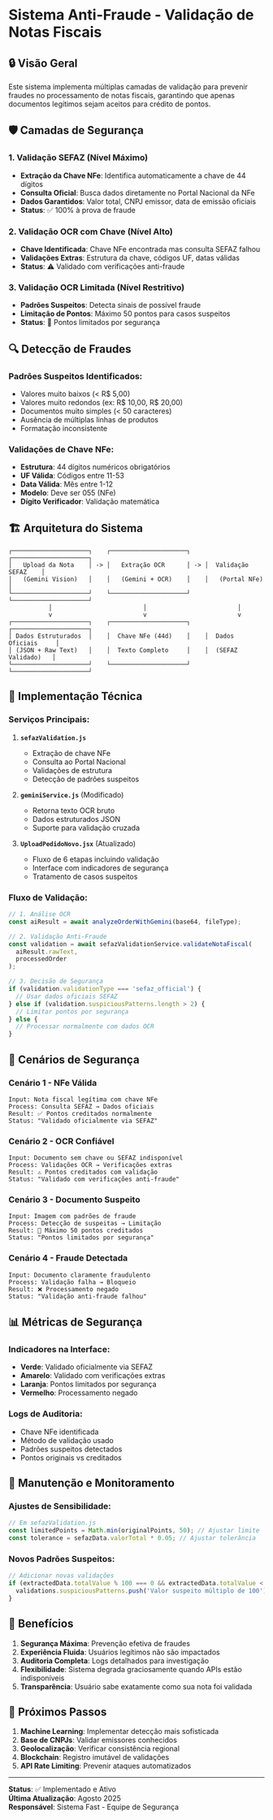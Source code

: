 # Sistema Anti-Fraude - Validação de Notas Fiscais

## 🔒 Visão Geral

Este sistema implementa múltiplas camadas de validação para prevenir fraudes no processamento de notas fiscais, garantindo que apenas documentos legítimos sejam aceitos para crédito de pontos.

## 🛡️ Camadas de Segurança

### 1. **Validação SEFAZ (Nível Máximo)**
- **Extração da Chave NFe**: Identifica automaticamente a chave de 44 dígitos
- **Consulta Oficial**: Busca dados diretamente no Portal Nacional da NFe
- **Dados Garantidos**: Valor total, CNPJ emissor, data de emissão oficiais
- **Status**: ✅ 100% à prova de fraude

### 2. **Validação OCR com Chave (Nível Alto)**
- **Chave Identificada**: Chave NFe encontrada mas consulta SEFAZ falhou
- **Validações Extras**: Estrutura da chave, códigos UF, datas válidas
- **Status**: ⚠️ Validado com verificações anti-fraude

### 3. **Validação OCR Limitada (Nível Restritivo)**
- **Padrões Suspeitos**: Detecta sinais de possível fraude
- **Limitação de Pontos**: Máximo 50 pontos para casos suspeitos
- **Status**: 🚨 Pontos limitados por segurança

## 🔍 Detecção de Fraudes

### Padrões Suspeitos Identificados:
- Valores muito baixos (< R$ 5,00)
- Valores muito redondos (ex: R$ 10,00, R$ 20,00)
- Documentos muito simples (< 50 caracteres)
- Ausência de múltiplas linhas de produtos
- Formatação inconsistente

### Validações de Chave NFe:
- **Estrutura**: 44 dígitos numéricos obrigatórios
- **UF Válida**: Códigos entre 11-53
- **Data Válida**: Mês entre 1-12
- **Modelo**: Deve ser 055 (NFe)
- **Dígito Verificador**: Validação matemática

## 🏗️ Arquitetura do Sistema

```
┌─────────────────────┐    ┌─────────────────────┐    ┌─────────────────────┐
│   Upload da Nota    │ -> │   Extração OCR      │ -> │  Validação SEFAZ    │
│   (Gemini Vision)   │    │   (Gemini + OCR)    │    │   (Portal NFe)      │
└─────────────────────┘    └─────────────────────┘    └─────────────────────┘
           │                         │                         │
           v                         v                         v
┌─────────────────────┐    ┌─────────────────────┐    ┌─────────────────────┐
│ Dados Estruturados  │    │  Chave NFe (44d)    │    │  Dados Oficiais     │
│ (JSON + Raw Text)   │    │  Texto Completo     │    │  (SEFAZ Validado)   │
└─────────────────────┘    └─────────────────────┘    └─────────────────────┘
```

## 🔧 Implementação Técnica

### Serviços Principais:

1. **`sefazValidation.js`**
   - Extração de chave NFe
   - Consulta ao Portal Nacional
   - Validações de estrutura
   - Detecção de padrões suspeitos

2. **`geminiService.js`** (Modificado)
   - Retorna texto OCR bruto
   - Dados estruturados JSON
   - Suporte para validação cruzada

3. **`UploadPedidoNovo.jsx`** (Atualizado)
   - Fluxo de 6 etapas incluindo validação
   - Interface com indicadores de segurança
   - Tratamento de casos suspeitos

### Fluxo de Validação:

```javascript
// 1. Análise OCR
const aiResult = await analyzeOrderWithGemini(base64, fileType);

// 2. Validação Anti-Fraude
const validation = await sefazValidationService.validateNotaFiscal(
  aiResult.rawText, 
  processedOrder
);

// 3. Decisão de Segurança
if (validation.validationType === 'sefaz_official') {
  // Usar dados oficiais SEFAZ
} else if (validation.suspiciousPatterns.length > 2) {
  // Limitar pontos por segurança
} else {
  // Processar normalmente com dados OCR
}
```

## 🚨 Cenários de Segurança

### Cenário 1 - NFe Válida
```
Input: Nota fiscal legítima com chave NFe
Process: Consulta SEFAZ → Dados oficiais
Result: ✅ Pontos creditados normalmente
Status: "Validado oficialmente via SEFAZ"
```

### Cenário 2 - OCR Confiável
```
Input: Documento sem chave ou SEFAZ indisponível
Process: Validações OCR → Verificações extras
Result: ⚠️ Pontos creditados com validação
Status: "Validado com verificações anti-fraude"
```

### Cenário 3 - Documento Suspeito
```
Input: Imagem com padrões de fraude
Process: Detecção de suspeitas → Limitação
Result: 🚨 Máximo 50 pontos creditados
Status: "Pontos limitados por segurança"
```

### Cenário 4 - Fraude Detectada
```
Input: Documento claramente fraudulento
Process: Validação falha → Bloqueio
Result: ❌ Processamento negado
Status: "Validação anti-fraude falhou"
```

## 📊 Métricas de Segurança

### Indicadores na Interface:
- **Verde**: Validado oficialmente via SEFAZ
- **Amarelo**: Validado com verificações extras
- **Laranja**: Pontos limitados por segurança
- **Vermelho**: Processamento negado

### Logs de Auditoria:
- Chave NFe identificada
- Método de validação usado
- Padrões suspeitos detectados
- Pontos originais vs creditados

## 🔄 Manutenção e Monitoramento

### Ajustes de Sensibilidade:
```javascript
// Em sefazValidation.js
const limitedPoints = Math.min(originalPoints, 50); // Ajustar limite
const tolerance = sefazData.valorTotal * 0.05; // Ajustar tolerância
```

### Novos Padrões Suspeitos:
```javascript
// Adicionar novas validações
if (extractedData.totalValue % 100 === 0 && extractedData.totalValue < 500) {
  validations.suspiciousPatterns.push('Valor suspeito múltiplo de 100');
}
```

## 🎯 Benefícios

1. **Segurança Máxima**: Prevenção efetiva de fraudes
2. **Experiência Fluida**: Usuários legítimos não são impactados
3. **Auditoria Completa**: Logs detalhados para investigação
4. **Flexibilidade**: Sistema degrada graciosamente quando APIs estão indisponíveis
5. **Transparência**: Usuário sabe exatamente como sua nota foi validada

## 🚀 Próximos Passos

1. **Machine Learning**: Implementar detecção mais sofisticada
2. **Base de CNPJs**: Validar emissores conhecidos
3. **Geolocalização**: Verificar consistência regional
4. **Blockchain**: Registro imutável de validações
5. **API Rate Limiting**: Prevenir ataques automatizados

---

**Status**: ✅ Implementado e Ativo  
**Última Atualização**: Agosto 2025  
**Responsável**: Sistema Fast - Equipe de Segurança
